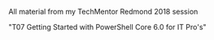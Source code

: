 All material from my TechMentor Redmond 2018 session

"T07 Getting Started with PowerShell Core 6.0 for IT Pro's"
